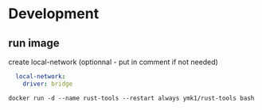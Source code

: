 # Development

## run image

create local-network (optionnal - put in comment if not needed)

```yaml
  local-network:
    driver: bridge
```

```shell
docker run -d --name rust-tools --restart always ymk1/rust-tools bash
```
